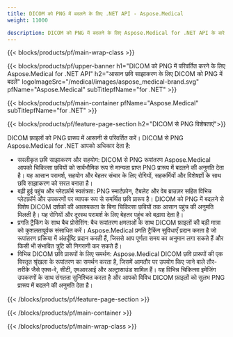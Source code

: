 ```yaml
---
title: DICOM को PNG में बदलने के लिए .NET API - Aspose.Medical
weight: 11000

description: DICOM को PNG में बदलने के लिए Aspose.Medical for .NET API के बारे में जानकारी
---
```


{{< blocks/products/pf/main-wrap-class >}}

{{< blocks/products/pf/upper-banner h1="DICOM को PNG में परिवर्तित करने के लिए Aspose.Medical for .NET API" h2="आसान छवि साझाकरण के लिए DICOM को PNG में बदलें" logoImageSrc="/medical/images/aspose_medical-brand.svg" pfName="Aspose.Medical" subTitlepfName="for .NET" >}}

{{< blocks/products/pf/main-container pfName="Aspose.Medical" subTitlepfName="for .NET" >}}

{{< blocks/products/pf/feature-page-section h2="DICOM से PNG विशेषताएं">}}

<p>DICOM फ़ाइलों को PNG प्रारूप में आसानी से परिवर्तित करें। DICOM से PNG Aspose.Medical for .NET आपको अधिकार देता है:</p>

<ul>
<li>सरलीकृत छवि साझाकरण और सहयोग: DICOM से PNG रूपांतरण Aspose.Medical आपको चिकित्सा छवियों को सार्वभौमिक रूप से मान्यता प्राप्त PNG प्रारूप में बदलने की अनुमति देता है। यह आसान परामर्श, सहयोग और बेहतर संचार के लिए रोगियों, सहकर्मियों और विशेषज्ञों के साथ छवि साझाकरण को सरल बनाता है।</li>
<li>बढ़ी हुई पहुंच और प्लेटफ़ॉर्म स्वतंत्रता: PNG स्मार्टफ़ोन, टैबलेट और वेब ब्राउज़र सहित विभिन्न प्लेटफ़ॉर्म और उपकरणों पर व्यापक रूप से समर्थित छवि प्रारूप है। DICOM को PNG में बदलने से विशेष DICOM दर्शकों की आवश्यकता के बिना चिकित्सा छवियों तक आसान पहुंच की अनुमति मिलती है। यह रोगियों और दूरस्थ परामर्श के लिए बेहतर पहुंच को बढ़ावा देता है।</li>
<li>प्रगति ट्रैकिंग के साथ बैच प्रोसेसिंग: बैच रूपांतरण क्षमताओं के साथ DICOM फ़ाइलों की बड़ी मात्रा को कुशलतापूर्वक संसाधित करें। Aspose.Medical प्रगति ट्रैकिंग सुविधाएँ प्रदान करता है जो रूपांतरण प्रक्रिया में अंतर्दृष्टि प्रदान करती हैं, जिससे आप पूर्णता समय का अनुमान लगा सकते हैं और किसी भी संभावित त्रुटि की निगरानी कर सकते हैं।</li>
<li>विभिन्न DICOM छवि प्रारूपों के लिए समर्थन: Aspose.Medical DICOM छवि प्रारूपों की एक विस्तृत श्रृंखला के रूपांतरण का समर्थन करता है, जिसमें आमतौर पर उपयोग किए जाने वाले तौर-तरीके जैसे एक्स-रे, सीटी, एमआरआई और अल्ट्रासाउंड शामिल हैं। यह विभिन्न चिकित्सा इमेजिंग उपकरणों के साथ संगतता सुनिश्चित करता है और आपको विविध DICOM फ़ाइलों को सुलभ PNG प्रारूप में बदलने की अनुमति देता है।</li>
</ul>

{{< /blocks/products/pf/feature-page-section >}}

{{< /blocks/products/pf/main-container >}}

{{< /blocks/products/pf/main-wrap-class >}}